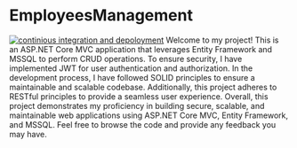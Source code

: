 # EmployeesManagement
[![continious integration and depoloyment](https://github.com/MateAbulashvili/EmployeesManagement/actions/workflows/ci-cd.yaml/badge.svg)](https://github.com/MateAbulashvili/EmployeesManagement/actions/workflows/ci-cd.yaml)
Welcome to my project! This is an ASP.NET Core MVC application that leverages Entity Framework and MSSQL to perform CRUD operations. To ensure security, 
I have implemented JWT for user authentication and authorization. In the development process, I have followed SOLID principles to ensure a maintainable 
and scalable codebase. Additionally, this project adheres to RESTful principles to provide a seamless user experience.
Overall, this project demonstrates my proficiency in building secure, scalable, and maintainable web applications using ASP.NET Core MVC, Entity Framework, and MSSQL.
Feel free to browse the code and provide any feedback you may have.
